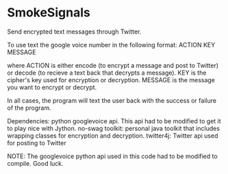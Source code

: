 SmokeSignals
============

Send encrypted text messages through Twitter.

To use text the google voice number in the following format:
  ACTION KEY MESSAGE

where ACTION is either encode (to encrypt a message and post to Twitter) or decode (to recieve a text back that decrypts a message). KEY is the cipher's key used for encryption or decryption. MESSAGE is the message you want to encrypt or decrypt.

In all cases, the program will text the user back with the success or failure of the program.

Dependencies:
  python googlevoice api. This api had to be modified to get it to play nice with Jython. 
  no-swag toolkit: personal java toolkit that includes wrapping classes for encryption and decryption.
  twitter4j: Twitter api used for posting to Twitter

NOTE: The googlevoice python api used in this code had to be modified to compile. Good luck.
